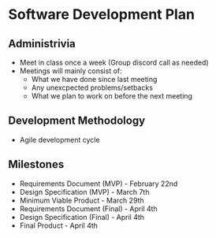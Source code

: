 # Software Development Plan

## Administrivia
* Meet in class once a week (Group discord call as needed)
* Meetings will mainly consist of:
  * What we have done since last meeting
  * Any unexcpected problems/setbacks
  * What we plan to work on before the next meeting

## Development Methodology
* Agile development cycle

## Milestones
* Requirements Document (MVP) - February 22nd
* Design Specification (MVP) - March 7th
* Minimum Viable Product - March 29th
* Requirements Document (Final) - April 4th
* Design Specification (Final) - April 4th
* Final Product - April 4th